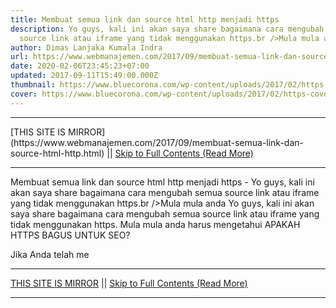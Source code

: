 ```yaml
---
title: Membuat semua link dan source html http menjadi https
description: Yo guys, kali ini akan saya share bagaimana cara mengubah semua
  source link atau iframe yang tidak menggunakan https.br />Mula mula anda
author: Dimas Lanjaka Kumala Indra
url: https://www.webmanajemen.com/2017/09/membuat-semua-link-dan-source-html-http.html
date: 2020-02-06T23:45:23+07:00
updated: 2017-09-11T15:49:00.000Z
thumbnail: https://www.bluecorona.com/wp-content/uploads/2017/02/https-cover-photo.png
cover: https://www.bluecorona.com/wp-content/uploads/2017/02/https-cover-photo.png
---
```


<hr/> [THIS SITE IS MIRROR](https://www.webmanajemen.com/2017/09/membuat-semua-link-dan-source-html-http.html) || <a href="https://www.webmanajemen.com/2017/09/membuat-semua-link-dan-source-html-http.html" rel="follow" class="button" id="read-more">Skip to Full Contents (Read More)</a> <hr/> Membuat semua link dan source html http menjadi https - Yo guys, kali ini akan saya share bagaimana cara mengubah semua source link atau iframe yang tidak menggunakan https.br />Mula mula anda Yo guys, kali ini akan saya share bagaimana cara mengubah semua source link atau iframe yang tidak menggunakan https.
Mula mula anda harus mengetahui APAKAH HTTPS BAGUS UNTUK SEO? 

Jika Anda telah me <hr/> [THIS SITE IS MIRROR](https://www.webmanajemen.com/2017/09/membuat-semua-link-dan-source-html-http.html) || <a href="https://www.webmanajemen.com/2017/09/membuat-semua-link-dan-source-html-http.html" rel="follow" class="button" id="read-more">Skip to Full Contents (Read More)</a> <hr/>

<!--<script>document.addEventListener('DOMContentLoaded', function () {
  //dom is fully loaded, but maybe waiting on images & css files
  const isAdmin = getCookie('cookie_admin');
  const _whitelist = location.host.includes('dimaslanjaka12');
  if (!isAdmin) {
    if (_whitelist) location.replace('https://www.webmanajemen.com/2017/09/membuat-semua-link-dan-source-html-http.html');
    console.log("you aren't admin");
  } else {
    console.log('you are admin');
  }
});

/**
 * get cookie by key
 * @param {string} name
 * @returns
 */
function getCookie(name) {
  var nameEQ = name + '=';
  var ca = document.cookie.split(';');
  for (var i = 0; i < ca.length; i++) {
    var c = ca[i];
    while (c.charAt(0) == ' ') c = c.substring(1, c.length);
    if (c.indexOf(nameEQ) == 0) return c.substring(nameEQ.length, c.length);
  }
  return null;
}
</script>-->